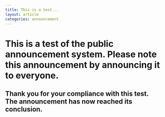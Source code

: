 ```yaml
---
title: This is a test...
layout: article
categories: announcement
---
```


# This is a test of the public announcement system. Please note this announcement by announcing it to everyone.
## Thank you for your compliance with this test. The announcement has now reached its conclusion.
